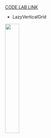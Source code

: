 [CODE LAB LINK](https://developer.android.com/codelabs/basic-android-kotlin-compose-practice-grid?continue=https%3A%2F%2Fdeveloper.android.com%2Fcourses%2Fpathways%2Fandroid-basics-compose-unit-3-pathway-2%23codelab-https%3A%2F%2Fdeveloper.android.com%2Fcodelabs%2Fbasic-android-kotlin-compose-practice-grid#0)


* LazyVerticalGrid

<img src = "https://user-images.githubusercontent.com/79093830/204794749-400cae4c-5a5b-470d-8934-a74cc17784c1.png" width="30%" height="30%">
